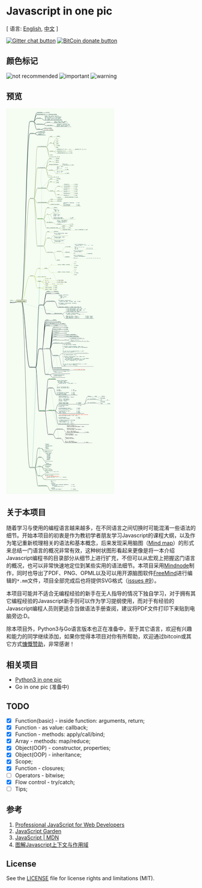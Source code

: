 # Javascript in one pic

[ 语言: [English](README.md), [中文](README-zh.md) ]

<!-- BADGES/ -->

[![Gitter chat button](https://img.shields.io/badge/gitter-Join%20Chat-brightgreen.svg)](https://gitter.im/coodict/javascript-in-one-pic)
[![BitCoin donate button](https://img.shields.io/badge/bitcoin-donate-yellow.svg)](https://www.coinbase.com/rainyear)

<!-- /BADGES -->

## 颜色标记

![not recommended](https://img.shields.io/badge/%237E1600-不推荐使用-7E1600.svg)
![important](https://img.shields.io/badge/%234E8D20-重要-4E8D20.svg)
![warning](https://img.shields.io/badge/%23DE2B00-注意-DE2B00.svg)

## 预览

![js in one pic](js%20in%20one%20pic.png)

## 关于本项目

随着学习与使用的编程语言越来越多，在不同语言之间切换时可能混淆一些语法的细节。开始本项目的初衷是作为教初学者朋友学习Javascript的课程大纲，以及作为笔记重新梳理相关的语法和基本概念，后来发现采用脑图（[Mind map](https://en.wikipedia.org/wiki/Mind_map)）的形式来总结一门语言的概况非常有效，这种树状图形看起来更像是将一本介绍Javascript编程书的目录部分从细节上进行扩充，不但可以从宏观上把握这门语言的概况，也可以非常快速地定位到某些实用的语法细节。本项目采用[Mindnode](https://mindnode.com/)制作，同时也导出了PDF、PNG、OPML以及可以用开源脑图软件[FreeMind](http://freemind.sourceforge.net)进行编辑的`*.mm`文件，项目全部完成后也将提供SVG格式（[issues #9](https://github.com/coodict/javascript-in-one-pic/issues/9)）。

本项目可能并不适合无编程经验的新手在无人指导的情况下独自学习，对于拥有其它编程经验的Javascript新手则可以作为学习提纲使用，而对于有经验的Javascript编程人员则更适合当做语法手册查阅，建议将PDF文件打印下来贴到电脑旁边:D。

除本项目外，Python3与Go语言版本也正在准备中，至于其它语言，欢迎有兴趣和能力的同学继续添加，如果你觉得本项目对你有所帮助，欢迎通过bitcoin或其它方式[慷慨赞助](https://github.com/rainyear/lolita/wiki/Donation)，非常感谢！

## 相关项目

* [Python3 in one pic](https://github.com/coodict/python3-in-one-pic)
* Go in one pic (准备中)

## TODO

- [X] Function(basic) - inside function: arguments, return;
- [X] Function - as value: callback;
- [X] Function - methods: apply/call/bind;
- [X] Array - methods: map/reduce;
- [X] Object(OOP) - constructor, properties;
- [X] Object(OOP) - inheritance;
- [X] Scope;
- [X] Function - closures;
- [ ] Operators - bitwise;
- [X] Flow control - try/catch;
- [ ] Tips;

## 参考

1. [Professional JavaScript for Web Developers](http://www.amazon.cn/gp/offer-listing/1118026691/ref=tmm_pap_new_olp_sr?ie=UTF8&condition=new&sr=&qid=)
2. [JavaScript Garden](http://bonsaiden.github.io/JavaScript-Garden/)
3. [JavaScript | MDN](https://developer.mozilla.org/en-US/docs/Web/JavaScript)
4. [图解Javascript上下文与作用域](http://blog.rainy.im/2015/07/04/scope-chain-and-prototype-chain-in-js/)


## License
See the [LICENSE](LICENSE) file for license rights and limitations (MIT).
